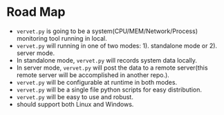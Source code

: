 # Road Map

  - `vervet.py` is going to be a system(CPU/MEM/Network/Process) monitoring tool running in local.
  - `vervet.py` will running in one of two modes: 1). standalone mode or 2). server mode.
  - In standalone mode, `vervet.py` will records system data locally. 
  - In server mode, `vervet.py` will post the data to a remote server(this remote server will be accomplished in another repo.).
  - `vervet.py` will be configurable at runtime in both modes.
  - `vervet.py` will be a single file python scripts for easy distribution.
  - `vervet.py` will be easy to use and robust.
  - should support both Linux and Windows.